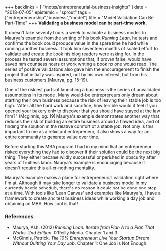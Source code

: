+++
backlinks = [
  "/notes/entrepreneurial-business-insights"
]
date = "2018-07-05"
epistemic = "sprout"
tags = ["entrepreneurship","business","model"]
title = "Model Validation Can Be Part-Time"
+++
**Validating a business model can be part-time work.**

It doesn't take seventy hours a week to validate a business model.  In Maurya's example from the writing of his book _Running Lean_, he tests and confirms the book could produce value in the spare time he had while running another business.  It took him seventeen months of scaled effort to validate and create the book his blog readers were asking for.  In the process he tested several assumptions that, if proven false, would have saved him countless hours of work writing a book no one would read.  The series of positive validations also gave him the encouragement to finish the project that initially was inspired, not by his own interest, but from his business customers (Maurya, pg. 15-19).

One of the riskiest parts of launching a business is the series of unvalidated assumptions in its model.  Many would-be entrepreneurs only dream about starting their own business because the risk of leaving their stable job is too high.  "After all the hard work and sacrifice, how terrible would it feel if you opened your bakery only to discover that you should have stayed at the law firm?" (Mcginnis, pg. 19)  Maurya's example demonstrates another way that reduces the risk of building an entire business around a flawed idea, and of finding the solution in the relative comfort of a stable job.  Not only is this important to me as a reluctant entrepreneur, it also shows a way for an entire community to generate value over time.

Before starting this MBA program I had in my mind that an entrepreneur risked everything they had to discover if their solution could be the next big thing.  They either became wildly successful or perished in obscurity after years of fruitless labor.  Maurya's example is encouraging because it doesn't require this all-or-nothing mentality.

Maurya's example makes a place for entrepreneurial validation right where I'm at.  Although it may take longer to validate a business model in my currently hectic schedule, there's no reason it could not be done one step at a time.  With tools like 'Lean Canvas' and examples like Maurya's, I have a framework to create and test business ideas while working a day job and obtaining an MBA.  How cool is that!

### References

- Maurya, Ash. (2012) _Running Lean: Iterate from Plan A to a Plan That Works. 2nd Edition_. O'Reilly Media. Chapter 1 and 3.
- McGinnis, Patrick. _The 10% Entrepreneur: Live Your Startup Dream Without Quitting Your Day Job_. Chapter 1: One Job is Not Enough.
